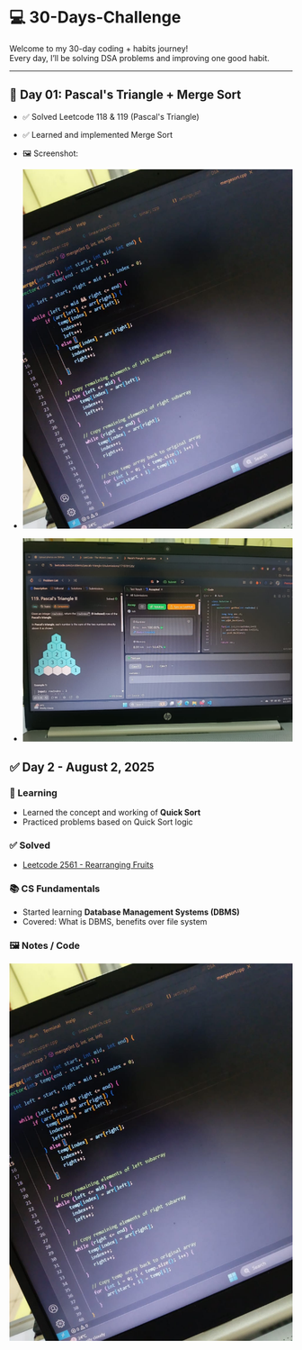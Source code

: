 # 💻 30-Days-Challenge

Welcome to my 30-day coding + habits journey!  
Every day, I’ll be solving DSA problems and improving one good habit.

---

## 📅 Day 01: Pascal's Triangle + Merge Sort

- ✅ Solved Leetcode 118 & 119 (Pascal's Triangle)
- ✅ Learned and implemented Merge Sort
- 🖼️ Screenshot:

- ![Merge Sort](https://github.com/AkankshaLavale/30-Days-Challenge/blob/main/mergesortcode.jpg?raw=true)
- ![leetcode](https://github.com/AkankshaLavale/30-Days-Challenge/blob/main/leetcode%20119.jpg)


## ✅ Day 2 - August 2, 2025

### 🧠 Learning
- Learned the concept and working of **Quick Sort**
- Practiced problems based on Quick Sort logic

### ✅ Solved
- [Leetcode 2561 - Rearranging Fruits](https://leetcode.com/problems/rearranging-fruits/)

### 📚 CS Fundamentals
- Started learning **Database Management Systems (DBMS)**
- Covered: What is DBMS, benefits over file system

### 🖼️ Notes / Code
![Quick Sort Code](https://github.com/AkankshaLavale/30-Days-Challenge/blob/main/mergesortcode.jpg)




